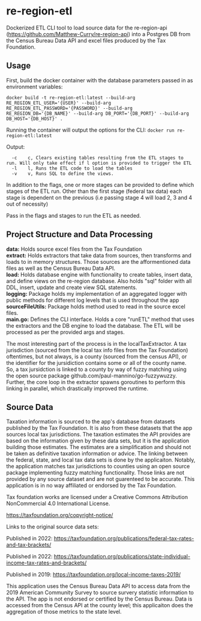 # re-region-etl
Dockerized ETL CLI tool to load source data for the re-region-api (https://github.com/Matthew-Curry/re-region-api) into a Postgres DB from the Census Bureau Data API and excel files produced by the Tax Foundation.

## Usage
First, build the docker container with the database parameters passed in as environment variables:

```docker build -t re-region-etl:latest --build-arg RE_REGION_ETL_USER='{USER}' --build-arg RE_REGION_ETL_PASSWORD='{PASSWORD}' --build-arg RE_REGION_DB='{DB_NAME}' --build-arg DB_PORT='{DB_PORT}' --build-arg DB_HOST='{DB_HOST}' .```

Running the container will output the options for the CLI:
```docker run re-region-etl:latest``` 

Output:

```Usage of ./re-region-etl:
  -c    c, Clears existing tables resulting from the ETL stages to run. Will only take effect if l option is provided to trigger the ETL
  -l    l, Runs the ETL code to load the tables
  -v    v, Runs SQL to define the views.
 ```
In addition to the flags, one or more stages can be provided to define which stages of the ETL run. Other than the first stage (federal tax data) each stage is dependent on the previous (i.e passing stage 4 will load 2, 3 and 4 out of necessity)

Pass in the flags and stages to run the ETL as needed.

## Project Structure and Data Processing
**data:** Holds source excel files from the Tax Foundation <br>
**extract:** Holds extractors that take data from sources, then transforms and loads to in memory structures. Those sources are the afformentioned data files as well as the Census Bureau Data API. <br>
**load:** Holds database engine with functionality to create tables, insert data, and define views on the re-region database. Also holds "sql" folder with all DDL, insert, update and create view SQL statements. <br>
**logging:** Package holds my implementation of an aggregated logger with public methods for different log levels that is used throughout the app <br>
**sourceFileUtils:** Package holds method used to read in the source excel files. <br>
**main.go:** Defines the CLI interface. Holds a core "runETL" method that uses the extractors and the DB engine to load the database. The ETL will be processed as per the provided args and stages.

The most interesting part of the process is in the localTaxExtractor. A tax jurisdiction (sourced from the local tax info files from the Tax Foundation) oftentimes, but not always, is a county (sourced from the census API), or the identifier for the jursidiction contains some or all of the county name. So, a tax jursidction is linked to a county by way of fuzzy matching using the open source package github.com/paul-mannino/go-fuzzywuzzy. Further, the core loop in the extractor spawns goroutines to perform this linking in parallel, which drastically improved the runtime.

## Source Data
Taxation information is sourced to the app's database from datasets published by the Tax Foundation. It is also from these datasets that the app sources local tax jurisdictions. The taxation estimates the API provides are based on the information given by these data sets, but it is the application building those estimates. The estimates are a simplification and should not be taken as definitive taxation information or advice. The linking between the federal, state, and local tax data sets is done by the applicaiton. Notably, the application matches tax jurisdictions to counties using an open source package implementing fuzzy matching functionality. Those links are not provided by any source dataset and are not guarenteed to be accurate. This application is in no way affiliated or endorsed by the Tax Foundation.

Tax foundation works are licensed under a Creative Commons Attribution NonCommercial 4.0 International License.

https://taxfoundation.org/copyright-notice/

Links to the original source data sets:

Published in 2022: https://taxfoundation.org/publications/federal-tax-rates-and-tax-brackets/

Published in 2022: https://taxfoundation.org/publications/state-individual-income-tax-rates-and-brackets/

Published in 2019: https://taxfoundation.org/local-income-taxes-2019/

This application uses the Census Bureau Data API to access data from the 2019 American Community Survey to source survery statistic information to the API. The app is not endorsed or certified by the Census Bureau. Data is accessed from the Census API at the county level; this applicaiton does the aggregation of those metrics to the state level.

